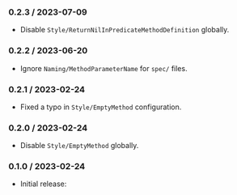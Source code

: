 ### 0.2.3 / 2023-07-09

* Disable `Style/ReturnNilInPredicateMethodDefinition` globally.

### 0.2.2 / 2023-06-20

* Ignore `Naming/MethodParameterName` for `spec/` files.

### 0.2.1 / 2023-02-24

* Fixed a typo in `Style/EmptyMethod` configuration.

### 0.2.0 / 2023-02-24

* Disable `Style/EmptyMethod` globally.

### 0.1.0 / 2023-02-24

* Initial release:

